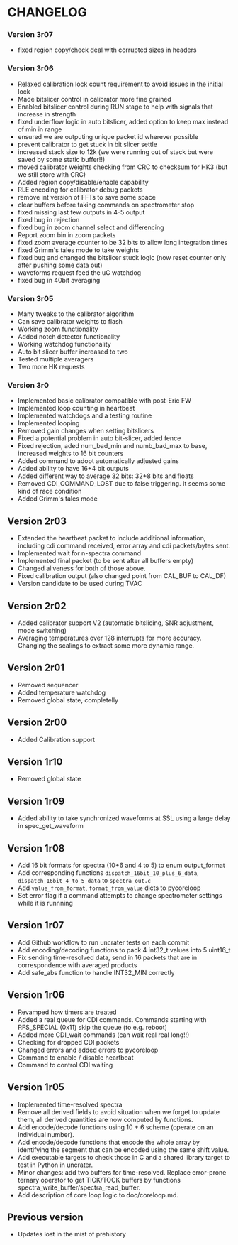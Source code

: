 
# CHANGELOG

### Version 3r07
 * fixed region copy/check deal with corrupted sizes in headers

### Version 3r06
 * Relaxed calibration lock count requirement to avoid issues in the initial lock
 * Made bitslicer control in calibrator more fine grained
 * Enabled bitslicer control during RUN stage to help with signals that increase in strength
 * fixed underflow logic in auto bitslicer, added option to keep max instead of min in range 
 * ensured we are outputing unique packet id wherever possible
 * prevent calibrator to get stuck in bit slicer settle
 * increased stack size to 12k (we were running out of stack but were saved by some static buffer!!)
 * moved calibrator weights checking from CRC to checksum for HK3 (but we still store with CRC)
 * Added region copy/disable/enable capability
 * RLE encoding for calibrator debug packets
 * remove int version of FFTs to save some space 
 * clear buffers before taking commands on spectrometer stop
 * fixed missing last few outputs in 4-5 output 
 * fixed bug in rejection 
 * fixed bug in zoom channel select and differencing 
 * Report zoom bin in zoom packets 
 * fixed zoom average counter to be 32 bits to allow long integration times
 * fixed Grimm's tales mode to take weights
 * fixed bug and changed the bitslicer stuck logic (now reset counter only after pushing some data out)
 * waveforms request feed the uC watchdog
 * fixed bug in 40bit averaging

### Version 3r05
 * Many tweaks to the calibrator algorithm
 * Can save calibrator weights to flash
 * Working zoom functionality
 * Added notch detector functionality
 * Working watchdog functionality
 * Auto bit slicer buffer increased to two
 * Tested multiple averagers
 * Two more HK requests
 
### Version 3r0
 * Implemented basic calibrator compatible with post-Eric FW
 * Implemented loop counting in heartbeat
 * Implemented watchdogs and a testing routine
 * Implemented looping
 * Removed gain changes when setting bitslicers
 * Fixed a potential problem in auto bit-slicer, added fence
 * Fixed rejection, aded num_bad_min and numb_bad_max to base, increased weights to 16 bit counters
 * Added command to adopt automatically adjusted gains
 * Added ability to have 16+4 bit outputs
 * Added different way to average 32 bits: 32+8 bits and floats
 * Removed CDI_COMMAND_LOST due to false triggering. It seems some kind of race condition
 * Added Grimm's tales mode
 
## Version 2r03
 * Extended the heartbeat packet to include additional information, including cdi command received, error array and cdi packets/bytes sent.
 * Implemented wait for n-spectra command
 * Implemented final packet (to be sent after all buffers empty)
 * Changed aliveness for both of those above.
 * Fixed calibration output (also changed point from CAL_BUF to CAL_DF)
 * Version candidate to be used during TVAC

## Version 2r02
 * Added calibrator support V2 (automatic bitslicing, SNR adjustment, mode switching)
 * Averaging temperatures over 128 interrupts for more accuracy. Changing the scalings to extract some more dynamic range.

## Version 2r01
 * Removed sequencer
 * Added temperature watchdog
 * Removed global state, completelly


## Version 2r00
 * Added Calibration support

## Version 1r10
 * Removed global state

## Version 1r09
 * Added ability to take synchronized waveforms at SSL using a large delay in spec_get_waveform

## Version 1r08
* Add 16 bit formats for spectra (10+6 and 4 to 5) to enum output_format
* Add corresponding functions `dispatch_16bit_10_plus_6_data`, `dispatch_16bit_4_to_5_data` to `spectra_out.c`
* Add `value_from_format`, `format_from_value` dicts to pycoreloop
* Set error flag if a command attempts to change spectrometer settings while it is runnning

## Version 1r07
 * Add Github workflow to run uncrater tests on each commit
 * Add encoding/decoding functions to pack 4 int32_t values into 5 uint16_t
 * Fix sending time-resolved data, send in 16 packets that are in correspondence with averaged products
 * Add safe_abs function to handle INT32_MIN correctly

## Version 1r06
 * Revamped how timers are treated
 * Added a real queue for CDI commands. Commands starting with RFS_SPECIAL (0x11) skip the queue (to e.g. reboot)
 * Added more CDI_wait commands (can wait real real long!!)
 * Checking for dropped CDI packets
 * Changed errors and added errors to pycoreloop
 * Command to enable / disable heartbeat
 * Command to control CDI waiting


## Version 1r05
 * Implemented time-resolved spectra 
 * Remove all derived fields to avoid situation when we forget to update them, all derived quantities are now computed by functions.
 * Add encode/decode functions using 10 + 6 scheme (operate on an individual number).
 * Add encode/decode functions that encode the whole array by identifying the segment that can be encoded using the same shift value.
 * Add executable targets to check those in C and a shared library target to test in Python in uncrater.
 *  Minor changes: add two buffers for time-resolved. Replace error-prone ternary operator to get TICK/TOCK buffers by functions spectra_write_buffer/spectra_read_buffer.
 *  Add description of core loop logic to doc/coreloop.md.



## Previous version
 * Updates lost in the mist of prehistory
